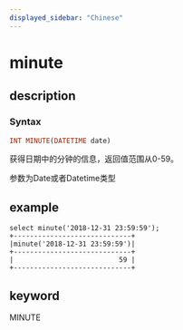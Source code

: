```yaml
---
displayed_sidebar: "Chinese"
---
```


# minute

## description

### Syntax

```Haskell
INT MINUTE(DATETIME date)
```

获得日期中的分钟的信息，返回值范围从0-59。

参数为Date或者Datetime类型

## example

```Plain Text
select minute('2018-12-31 23:59:59');
+-----------------------------+
|minute('2018-12-31 23:59:59')|
+-----------------------------+
|                          59 |
+-----------------------------+
```

## keyword

MINUTE
